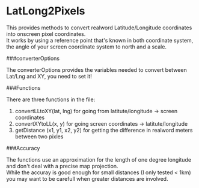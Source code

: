 # LatLong2Pixels

This provides methods to convert realword Latitude/Longitude coordinates into onscreen pixel coordinates.  
It works by using a reference point that's known in both coordinate system, the angle of your screen coordinate system to north and a scale.  

###converterOptions

The converterOptions provides the variables needed to convert between Lat/Lng and XY, you need to set it!  

###Functions  

There are three functions in the file:  
1. convertLLtoXY(lat, lng) for going from latitute/longitude -> screen coordinates
2. convertXYtoLL(x, y) for going screen coordinates -> latitute/longitude
3. getDistance (x1, y1, x2, y2) for getting the difference in realword meters between two pixles

###Accuracy

The functions use an approximation for the length of one degree longitude and don't deal with a precise map projection.  
While the accuray is good enough for small distances (I only tested < 1km) you may want to be carefull when greater distances are involved.
